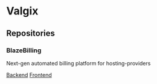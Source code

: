 # Valgix


## Repositories 

### BlazeBilling
Next-gen automated billing platform for hosting-providers

[Backend](https://github.com/valgixcenter/blazebilling-backend)
[Frontend](https://github.com/valgixcenter/blazebilling-frontend)

